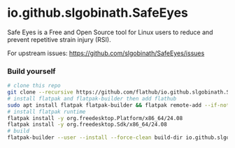 # io.github.slgobinath.SafeEyes

Safe Eyes is a Free and Open Source tool for Linux users to reduce and prevent repetitive strain injury (RSI).

For upstream issues:
    https://github.com/slgobinath/SafeEyes/issues

<!-- ### Non-functional plugins:

- xprintidle

`xprintidle` calls `XScreenSaverQueryExtension()` on the display specified in the DISPLAY environment variable to check if the `XScreenSaver` extension is available

If that call returns false xprintidle exits with "screen saver extension not supported".

And currently just spams `screen saver extension not supported`

https://github.com/g0hl1n/xprintidle/issues/9

- wlrctl -->

### Build yourself

```bash
# clone this repo
git clone --recursive https://github.com/flathub/io.github.slgobinath.SafeEyes && cd io.github.slgobinath.SafeEyes
# install flatpak and flatpak-builder then add flathub
sudo apt install flatpak flatpak-builder && flatpak remote-add --if-not-exists flathub https://dl.flathub.org/repo/flathub.flatpakrepo
# install flatpak runtime
flatpak install -y org.freedesktop.Platform/x86_64/24.08
flatpak install -y org.freedesktop.Sdk/x86_64/24.08
# build
flatpak-builder --user --install --force-clean build-dir io.github.slgobinath.SafeEyes.yaml
```
